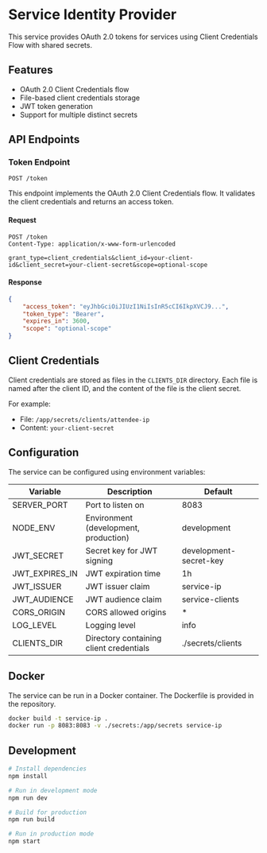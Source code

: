 # Service Identity Provider

This service provides OAuth 2.0 tokens for services using Client Credentials Flow with shared secrets.

## Features

- OAuth 2.0 Client Credentials flow
- File-based client credentials storage
- JWT token generation
- Support for multiple distinct secrets

## API Endpoints

### Token Endpoint

`POST /token`

This endpoint implements the OAuth 2.0 Client Credentials flow. It validates the client credentials and returns an access token.

#### Request

```
POST /token
Content-Type: application/x-www-form-urlencoded

grant_type=client_credentials&client_id=your-client-id&client_secret=your-client-secret&scope=optional-scope
```

#### Response

```json
{
    "access_token": "eyJhbGciOiJIUzI1NiIsInR5cCI6IkpXVCJ9...",
    "token_type": "Bearer",
    "expires_in": 3600,
    "scope": "optional-scope"
}
```

## Client Credentials

Client credentials are stored as files in the `CLIENTS_DIR` directory. Each file is named after the client ID, and the content of the file is the client secret.

For example:

- File: `/app/secrets/clients/attendee-ip`
- Content: `your-client-secret`

## Configuration

The service can be configured using environment variables:

| Variable       | Description                             | Default                |
| -------------- | --------------------------------------- | ---------------------- |
| SERVER_PORT    | Port to listen on                       | 8083                   |
| NODE_ENV       | Environment (development, production)   | development            |
| JWT_SECRET     | Secret key for JWT signing              | development-secret-key |
| JWT_EXPIRES_IN | JWT expiration time                     | 1h                     |
| JWT_ISSUER     | JWT issuer claim                        | service-ip             |
| JWT_AUDIENCE   | JWT audience claim                      | service-clients        |
| CORS_ORIGIN    | CORS allowed origins                    | \*                     |
| LOG_LEVEL      | Logging level                           | info                   |
| CLIENTS_DIR    | Directory containing client credentials | ./secrets/clients      |

## Docker

The service can be run in a Docker container. The Dockerfile is provided in the repository.

```bash
docker build -t service-ip .
docker run -p 8083:8083 -v ./secrets:/app/secrets service-ip
```

## Development

```bash
# Install dependencies
npm install

# Run in development mode
npm run dev

# Build for production
npm run build

# Run in production mode
npm start
```
